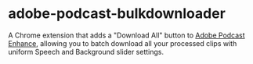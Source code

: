# adobe-podcast-bulkdownloader
A Chrome extension that adds a "Download All" button to [Adobe Podcast Enhance](https://podcast.adobe.com/en/enhance), allowing you to batch download all your processed clips with uniform Speech and Background slider settings.
